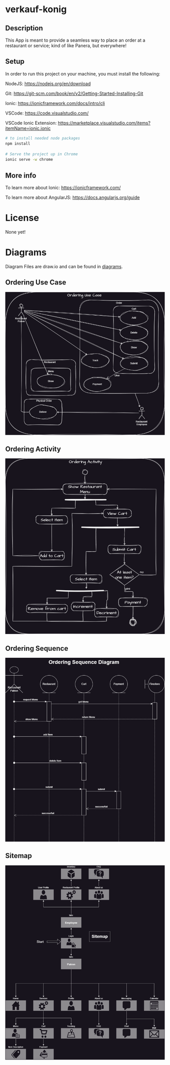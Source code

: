 # verkauf-konig
## Description
This App is meant to provide a seamless way to place an order at a restaurant or service; kind of like Panera, but everywhere!
## Setup
In order to run this project on your machine, you must install the following:

NodeJS: https://nodejs.org/en/download

Git: https://git-scm.com/book/en/v2/Getting-Started-Installing-Git

Ionic: https://ionicframework.com/docs/intro/cli

VSCode: https://code.visualstudio.com/

VSCode Ionic Extension: https://marketplace.visualstudio.com/items?itemName=ionic.ionic

~~~bash
# to install needed node packages
npm install

# Serve the project up in Chrome
ionic serve -w chrome
~~~

## More info
To learn more about Ionic: https://ionicframework.com/

To learn more about AngularJS: https://docs.angularjs.org/guide

# License
None yet!

# Diagrams
Diagram Files are draw.io and can be found in [diagrams](https://github.com/k0nig1/verkauf-konig/tree/orderingUseCase/diagrams).

## Ordering Use Case
![Ordering Use Case Diagram](https://github.com/k0nig1/verkauf-konig/blob/main/diagrams/exportedImages/OrderingUseCase-OverallUseCase.drawio.png)
## Ordering Activity
![Ordering Activity Diagram](https://github.com/k0nig1/verkauf-konig/blob/main/diagrams/exportedImages/OrderingUseCase-Activity.drawio.png)
## Ordering Sequence
![Ordering Sequence Diagram](https://github.com/k0nig1/verkauf-konig/blob/main/diagrams/exportedImages/OrderingUseCase-Sequence.drawio.png)
## Sitemap
![Sitemap Diagram](https://github.com/k0nig1/verkauf-konig/blob/main/diagrams/exportedImages/OrderingUseCase-Sitemap.drawio.png)
